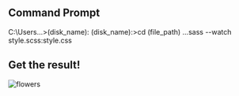 ## Command Prompt

C:\Users\...>(disk_name):
(disk_name):\>cd (file_path)
...sass --watch style.scss:style.css

## Get the result!

![flowers](https://github.com/natashkasemenova/reels_flowers/assets/144455625/e325ae5a-f1a4-4521-897f-4d6deaa92ddf)


